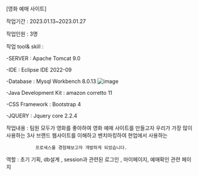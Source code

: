 [영화 예매 사이트]

작업기간 : 2023.01.13~2023.01.27

작업인원 : 3명

작업 tool& skill :

-SERVER : Apache Tomcat 9.0

-IDE : Eclipse IDE 2022-09

-Database : Mysql Workbench 8.0.13
![image](https://github.com/user-attachments/assets/f9a67487-3b0b-480b-ae79-795d43ee79fb)

-Java Development Kit : amazon corretto 11

-CSS Framework : Bootstrap 4

-JQUERY : Jquery core 2.2.4

작업내용 : 팀원 모두가 영화를 좋아하여 영화 예매 사이트를 만들고자 우리가 가장 많이 사용하는 3사 브랜드 웹사이트를 이해하고 벤치마킹하여 현업에서 사용하는 

               프로세스를 경험해보고자 개발하게 되었습니다.

역할 : 초기 기획, db설계 , session과 관련된 로그인 , 마이페이지, 예매확인 관련 페이지
